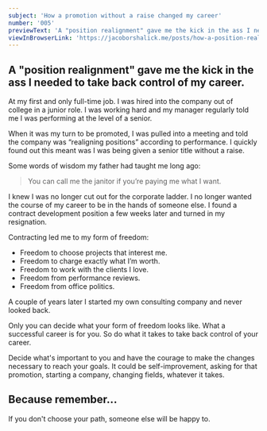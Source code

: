 ```yaml
---
subject: 'How a promotion without a raise changed my career'
number: '005'
previewText: 'A "position realignment" gave me the kick in the ass I needed to take back control of my career.'
viewInBrowserLink: 'https://jacoborshalick.me/posts/how-a-position-realignment-changed-the-course-of-my-career'
---
```


## A "position realignment" gave me the kick in the ass I needed to take back control of my career.

At my first and only full-time job.  I was hired into the company out of college in a junior role.  I was working hard and my manager regularly told me I was performing at the level of a senior.

When it was my turn to be promoted, I was pulled into a meeting and told the company was “realigning positions” according to performance.  I quickly found out this meant was I was being given a senior title without a raise.

Some words of wisdom my father had taught me long ago:

> You can call me the janitor if you’re paying me what I want.

I knew I was no longer cut out for the corporate ladder.  I no longer wanted the course of my career to be in the hands of someone else.  I found a contract development position a few weeks later and turned in my resignation.

Contracting led me to my form of freedom:

- Freedom to choose projects that interest me.
- Freedom to charge exactly what I’m worth.
- Freedom to work with the clients I love.
- Freedom from performance reviews.
- Freedom from office politics.

A couple of years later I started my own consulting company and never looked back.

Only you can decide what your form of freedom looks like.  What a successful career is for you.  So do what it takes to take back control of your career.

Decide what's important to you and have the courage to make the changes necessary to reach your goals.  It could be self-improvement, asking for that promotion, starting a company, changing fields, whatever it takes.

## Because remember...

If you don't choose your path, someone else will be happy to.
